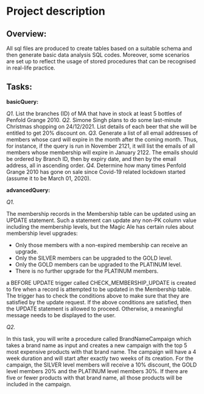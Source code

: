 # Project description

## Overview:  

All sql files are produced to create tables based on a suitable schema and then generate basic data analysis SQL codes. Moreover, some scenarios are set up to reflect the usage of stored procedures that can be recognised in real-life practice.

## Tasks: 

**basicQuery:**

*Q1.* List the branches (ID) of MA that have in stock at least 5 bottles of Penfold Grange 2010.
*Q2.* Simone Singh plans to do some last-minute Christmas shopping on 24/12/2021. List details of each beer that she will be entitled to get 20% discount on.
*Q3.* Generate a list of all email addresses of members whose card will expire in the month after the coming month. Thus, for instance, if the query is run in November
2121, it will list the emails of all members whose membership will expire in January 2122. The emails should be ordered by Branch ID, then by expiry date, and then by
the email address, all in ascending order.
*Q4.* Determine how many times Penfold Grange 2010 has gone on sale since Covid-19 related lockdown started (assume it to be March 01, 2020).

**advancedQuery:**

*Q1.* 

The membership records in the Membership table can be updated using an UPDATE statement. Such a statement can update any non-PK column value including the membership levels, but the Magic Ale has certain rules about membership level upgrades:
- Only those members with a non-expired membership can receive an upgrade.
- Only the SILVER members can be upgraded to the GOLD level.
- Only the GOLD members can be upgraded to the PLATINUM level.
- There is no further upgrade for the PLATINUM members.

a BEFORE UPDATE trigger called CHECK_MEMBERSHIP_UPDATE is created to fire when a record is attempted to be updated in the Membership table. The trigger has to check the conditions above to make sure that they are satisfied by the update request. If the above conditions are satisfied, then the UPDATE statement is allowed to proceed. Otherwise, a meaningful message needs to be displayed to the user. 

*Q2.* 

In this task, you will write a procedure called BrandNameCampaign which takes a brand name as input and creates a new campaign with the top 5 most expensive products with that
brand name. The campaign will have a 4 week duration and will start after exactly two weeks of its creation. For the campaign, the SILVER level members will receive a 10% discount, the GOLD level members 20% and the PLATINUM level members 30%. If there are five or fewer products with that brand name, all those products will be included in the campaign. 

 